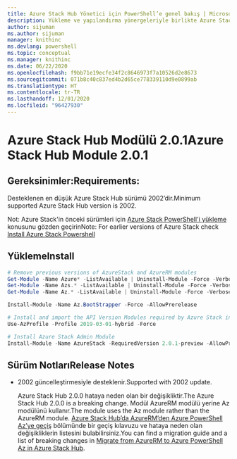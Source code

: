 ```yaml
---
title: Azure Stack Hub Yönetici için PowerShell’e genel bakış | Microsoft Docs
description: Yükleme ve yapılandırma yönergeleriyle birlikte Azure Stack Hub Yönetici için PowerShell’e genel bakış.
author: sijuman
ms.author: sijuman
manager: knithinc
ms.devlang: powershell
ms.topic: conceptual
ms.manager: knithinc
ms.date: 06/22/2020
ms.openlocfilehash: f9bb71e19ecfe34f2c8646973f7a10526d2e8673
ms.sourcegitcommit: 071b8c40c837ed4b2d65ce778339110d9e0899ab
ms.translationtype: HT
ms.contentlocale: tr-TR
ms.lasthandoff: 12/01/2020
ms.locfileid: "96427930"
---
```

# <a name="azure-stack-hub-module-201"></a><span data-ttu-id="b9d58-103">Azure Stack Hub Modülü 2.0.1</span><span class="sxs-lookup"><span data-stu-id="b9d58-103">Azure Stack Hub Module 2.0.1</span></span>

## <a name="requirements"></a><span data-ttu-id="b9d58-104">Gereksinimler:</span><span class="sxs-lookup"><span data-stu-id="b9d58-104">Requirements:</span></span>

<span data-ttu-id="b9d58-105">Desteklenen en düşük Azure Stack Hub sürümü 2002’dir.</span><span class="sxs-lookup"><span data-stu-id="b9d58-105">Minimum supported Azure Stack Hub version is 2002.</span></span>

<span data-ttu-id="b9d58-106">Not: Azure Stack'in önceki sürümleri için [Azure Stack PowerShell'i yükleme](/azure/azure-stack/azure-stack-powershell-install#install-azure-stack-powershell) konusunu gözden geçirin</span><span class="sxs-lookup"><span data-stu-id="b9d58-106">Note: For earlier versions of Azure Stack check [Install Azure Stack Powershell](/azure/azure-stack/azure-stack-powershell-install#install-azure-stack-powershell)</span></span>

## <a name="install"></a><span data-ttu-id="b9d58-107">Yükleme</span><span class="sxs-lookup"><span data-stu-id="b9d58-107">Install</span></span>

```powershell
# Remove previous versions of AzureStack and AzureRM modules
Get-Module -Name Azure* -ListAvailable | Uninstall-Module -Force -Verbose -ErrorAction Continue
Get-Module -Name Azs.* -ListAvailable | Uninstall-Module -Force -Verbose -ErrorAction Continue
Get-Module -Name Az.* -ListAvailable | Uninstall-Module -Force -Verbose -ErrorAction Continue

Install-Module -Name Az.BootStrapper -Force -AllowPrerelease

# Install and import the API Version Modules required by Azure Stack into the current PowerShell session.
Use-AzProfile -Profile 2019-03-01-hybrid -Force

# Install Azure Stack Admin Module
Install-Module -Name AzureStack -RequiredVersion 2.0.1-preview -AllowPrerelease
```


## <a name="release-notes"></a><span data-ttu-id="b9d58-108">Sürüm Notları</span><span class="sxs-lookup"><span data-stu-id="b9d58-108">Release Notes</span></span>

* <span data-ttu-id="b9d58-109">2002 güncelleştirmesiyle desteklenir.</span><span class="sxs-lookup"><span data-stu-id="b9d58-109">Supported with 2002 update.</span></span>  

  <span data-ttu-id="b9d58-110">Azure Stack Hub 2.0.0 hataya neden olan bir değişikliktir.</span><span class="sxs-lookup"><span data-stu-id="b9d58-110">The Azure Stack Hub 2.0.0 is a breaking change.</span></span> <span data-ttu-id="b9d58-111">Modül AzureRM modülü yerine Az modülünü kullanır.</span><span class="sxs-lookup"><span data-stu-id="b9d58-111">The module uses the Az module rather than the AzureRM module.</span></span> <span data-ttu-id="b9d58-112">[Azure Stack Hub’da AzureRM’den Azure PowerShell Az’ye geçiş](/azure-stack/operator/azure-stack-powershell-install) bölümünde bir geçiş kılavuzu ve hataya neden olan değişikliklerin listesini bulabilirsiniz.</span><span class="sxs-lookup"><span data-stu-id="b9d58-112">You can find a migration guide and a list of breaking changes in [Migrate from AzureRM to Azure PowerShell Az in Azure Stack Hub](/azure-stack/operator/azure-stack-powershell-install).</span></span>